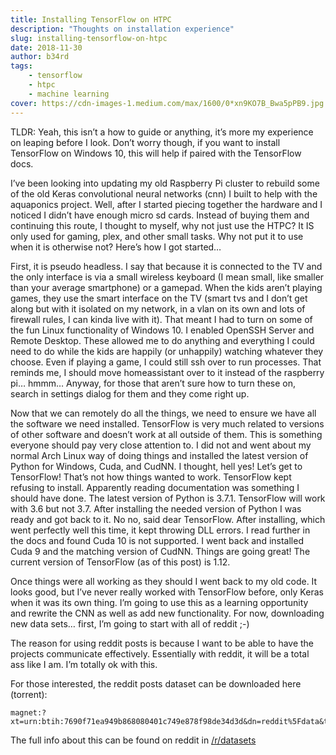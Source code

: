 ```yaml
---
title: Installing TensorFlow on HTPC
description: "Thoughts on installation experience"
slug: installing-tensorflow-on-htpc
date: 2018-11-30
author: b34rd
tags:
    - tensorflow
    - htpc
    - machine learning
cover: https://cdn-images-1.medium.com/max/1600/0*xn9KO7B_Bwa5pPB9.jpg
---
```

TLDR: Yeah, this isn’t a how to guide or anything, it’s more my experience on leaping before I look. Don’t worry though, if you want to install TensorFlow on Windows 10, this will help if paired with the TensorFlow docs.

I’ve been looking into updating my old Raspberry Pi cluster to rebuild some of the old Keras convolutional neural networks (cnn) I built to help with the aquaponics project. Well, after I started piecing together the hardware and I noticed I didn’t have enough micro sd cards. Instead of buying them and continuing this route, I thought to myself, why not just use the HTPC? It IS only used for gaming, plex, and other small tasks. Why not put it to use when it is otherwise not? Here’s how I got started…

First, it is pseudo headless. I say that because it is connected to the TV and the only interface is via a small wireless keyboard (I mean small, like smaller than your average smartphone) or a gamepad. When the kids aren’t playing games, they use the smart interface on the TV (smart tvs and I don’t get along but with it isolated on my network, in a vlan on its own and lots of firewall rules, I can kinda live with it). That meant I had to turn on some of the fun Linux functionality of Windows 10. I enabled OpenSSH Server and Remote Desktop. These allowed me to do anything and everything I could need to do while the kids are happily (or unhappily) watching whatever they choose. Even if playing a game, I could still ssh over to run processes. That reminds me, I should move homeassistant over to it instead of the raspberry pi… hmmm… Anyway, for those that aren’t sure how to turn these on, search in settings dialog for them and they come right up.

Now that we can remotely do all the things, we need to ensure we have all the software we need installed. TensorFlow is very much related to versions of other software and doesn’t work at all outside of them. This is something everyone should pay very close attention to. I did not and went about my normal Arch Linux way of doing things and installed the latest version of Python for Windows, Cuda, and CudNN. I thought, hell yes! Let’s get to TensorFlow! That’s not how things wanted to work. TensorFlow kept refusing to install. Apparently reading documentation was something I should have done. The latest version of Python is 3.7.1. TensorFlow will work with 3.6 but not 3.7. After installing the needed version of Python I was ready and got back to it. No no, said dear TensorFlow. After installing, which went perfectly well this time, it kept throwing DLL errors. I read further in the docs and found Cuda 10 is not supported. I went back and installed Cuda 9 and the matching version of CudNN. Things are going great! The current version of TensorFlow (as of this post) is 1.12.

Once things were all working as they should I went back to my old code. It looks good, but I’ve never really worked with TensorFlow before, only Keras when it was its own thing. I’m going to use this as a learning opportunity and rewrite the CNN as well as add new functionality. For now, downloading new data sets… first, I’m going to start with all of reddit ;-)

The reason for using reddit posts is because I want to be able to have the projects communicate effectively. Essentially with reddit, it will be a total ass like I am. I’m totally ok with this.

For those interested, the reddit posts dataset can be downloaded here (torrent):
```
magnet:?xt=urn:btih:7690f71ea949b868080401c749e878f98de34d3d&dn=reddit%5Fdata&tr=http%3A%2F%2Ftracker.pushshift.io%3A6969%2Fannounce&tr=udp%3A%2F%2Ftracker.openbittorrent.com%3A80
```
The full info about this can be found on reddit in [/r/datasets](https://www.reddit.com/r/datasets/comments/3bxlg7/i_have_every_publicly_available_reddit_comment/?utm_content=body&utm_medium=post_embed&utm_name=b5032bf0e4234a84a3f91d2d74a02d0e&utm_source=embedly&utm_term=3bxlg7)